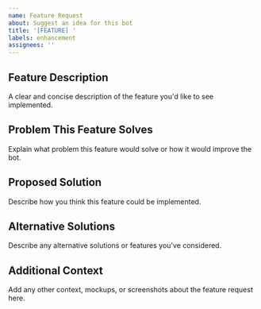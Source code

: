 ```yaml
---
name: Feature Request
about: Suggest an idea for this bot
title: '[FEATURE] '
labels: enhancement
assignees: ''
---
```


## Feature Description

A clear and concise description of the feature you'd like to see implemented.

## Problem This Feature Solves

Explain what problem this feature would solve or how it would improve the bot.

## Proposed Solution

Describe how you think this feature could be implemented.

## Alternative Solutions

Describe any alternative solutions or features you've considered.

## Additional Context

Add any other context, mockups, or screenshots about the feature request here.
